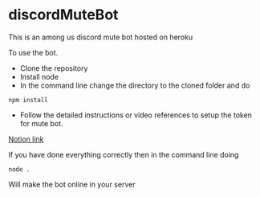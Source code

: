 # discordMuteBot
This is an among us discord mute bot hosted on heroku

To use the bot. 
- Clone the repository
- Install node
- In the command line change the directory to the cloned folder and do
```
npm install
```

- Follow the detailed instructions or video references to setup the token for mute bot.

[Notion link](https://www.notion.so/sarthaknarayan/Coding-a-discord-bot-a4012665fd7946dea5edf11192165c52)

If you have done everything correctly then in the command line doing 
```
node . 
```
Will make the bot online in your server